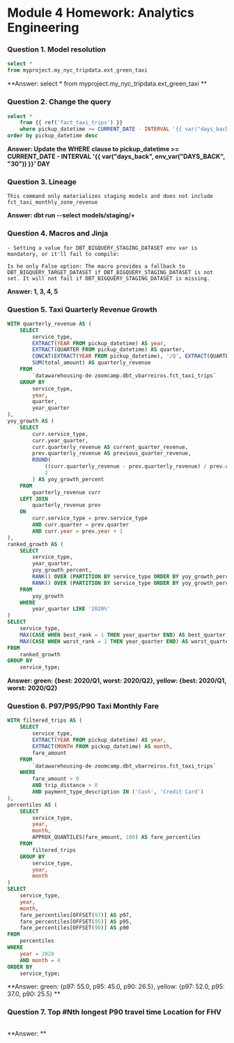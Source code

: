 # Module 4 Homework: Analytics Engineering

### Question 1. Model resolution 
```sql
select * 
from myproject.my_nyc_tripdata.ext_green_taxi
```
**Answer: select * from myproject.my_nyc_tripdata.ext_green_taxi **

### Question 2. Change the query
```sql
select *
    from {{ ref('fact_taxi_trips') }}
    where pickup_datetime >= CURRENT_DATE - INTERVAL '{{ var("days_back", env_var("DAYS_BACK", "30")) }}' DAY
order by pickup_datetime desc
```
**Answer: Update the WHERE clause to pickup_datetime >= CURRENT_DATE - INTERVAL '{{ var("days_back", env_var("DAYS_BACK", "30")) }}' DAY**

### Question 3. Lineage
```
This command only materializes staging models and does not include fct_taxi_monthly_zone_revenue
```
**Answer: dbt run --select models/staging/+**

### Question 4. Macros and Jinja
```
- Setting a value for DBT_BIGQUERY_STAGING_DATASET env var is mandatory, or it'll fail to compile: 

Is he only False option: The macro provides a fallback to DBT_BIGQUERY_TARGET_DATASET if DBT_BIGQUERY_STAGING_DATASET is not set. It will not fail if DBT_BIGQUERY_STAGING_DATASET is missing.
```
**Answer: 1, 3, 4, 5**

### Question 5. Taxi Quarterly Revenue Growth
```sql
WITH quarterly_revenue AS (
    SELECT
        service_type,
        EXTRACT(YEAR FROM pickup_datetime) AS year,
        EXTRACT(QUARTER FROM pickup_datetime) AS quarter,
        CONCAT(EXTRACT(YEAR FROM pickup_datetime), '/Q', EXTRACT(QUARTER FROM pickup_datetime)) AS year_quarter,
        SUM(total_amount) AS quarterly_revenue
    FROM
        `datawarehousing-de-zoomcamp.dbt_vbarreiros.fct_taxi_trips`
    GROUP BY
        service_type,
        year,
        quarter,
        year_quarter
),
yoy_growth AS (
    SELECT
        curr.service_type,
        curr.year_quarter,
        curr.quarterly_revenue AS current_quarter_revenue,
        prev.quarterly_revenue AS previous_quarter_revenue,
        ROUND(
            ((curr.quarterly_revenue - prev.quarterly_revenue) / prev.quarterly_revenue * 100),
            2
        ) AS yoy_growth_percent
    FROM
        quarterly_revenue curr
    LEFT JOIN
        quarterly_revenue prev
    ON
        curr.service_type = prev.service_type
        AND curr.quarter = prev.quarter
        AND curr.year = prev.year + 1
),
ranked_growth AS (
    SELECT
        service_type,
        year_quarter,
        yoy_growth_percent,
        RANK() OVER (PARTITION BY service_type ORDER BY yoy_growth_percent DESC) AS best_rank,
        RANK() OVER (PARTITION BY service_type ORDER BY yoy_growth_percent ASC) AS worst_rank
    FROM
        yoy_growth
    WHERE
        year_quarter LIKE '2020%'
)
SELECT
    service_type,
    MAX(CASE WHEN best_rank = 1 THEN year_quarter END) AS best_quarter,
    MAX(CASE WHEN worst_rank = 1 THEN year_quarter END) AS worst_quarter
FROM
    ranked_growth
GROUP BY
    service_type;
```
**Answer: green: {best: 2020/Q1, worst: 2020/Q2}, yellow: {best: 2020/Q1, worst: 2020/Q2}**

### Question 6. P97/P95/P90 Taxi Monthly Fare
```sql
WITH filtered_trips AS (
    SELECT
        service_type,
        EXTRACT(YEAR FROM pickup_datetime) AS year,
        EXTRACT(MONTH FROM pickup_datetime) AS month,
        fare_amount
    FROM
        `datawarehousing-de-zoomcamp.dbt_vbarreiros.fct_taxi_trips`
    WHERE
        fare_amount > 0
        AND trip_distance > 0
        AND payment_type_description IN ('Cash', 'Credit Card')
),
percentiles AS (
    SELECT
        service_type,
        year,
        month,
        APPROX_QUANTILES(fare_amount, 100) AS fare_percentiles
    FROM
        filtered_trips
    GROUP BY
        service_type,
        year,
        month
)
SELECT
    service_type,
    year,
    month,
    fare_percentiles[OFFSET(97)] AS p97,
    fare_percentiles[OFFSET(95)] AS p95,
    fare_percentiles[OFFSET(90)] AS p90
FROM
    percentiles
WHERE
    year = 2020
    AND month = 4
ORDER BY
    service_type;
```
**Answer: green: {p97: 55.0, p95: 45.0, p90: 26.5}, yellow: {p97: 52.0, p95: 37.0, p90: 25.5} **

### Question 7. Top #Nth longest P90 travel time Location for FHV
```sql
```
**Answer: **